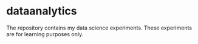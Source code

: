 # dataanalytics
The repository contains my data science experiments.
These experiments are for learning purposes only.
